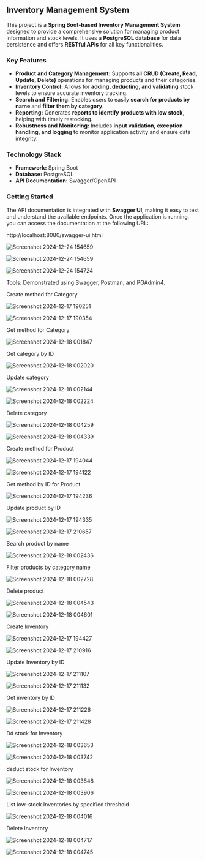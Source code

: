## Inventory Management System

This project is a **Spring Boot-based Inventory Management System** designed to provide a comprehensive solution for managing product information and stock levels. It uses a **PostgreSQL database** for data persistence and offers **RESTful APIs** for all key functionalities.


### Key Features

* **Product and Category Management:** Supports all **CRUD (Create, Read, Update, Delete)** operations for managing products and their categories.
* **Inventory Control:** Allows for **adding, deducting, and validating** stock levels to ensure accurate inventory tracking.
* **Search and Filtering:** Enables users to easily **search for products by name** and **filter them by category**.
* **Reporting:** Generates **reports to identify products with low stock**, helping with timely restocking.
* **Robustness and Monitoring:** Includes **input validation, exception handling, and logging** to monitor application activity and ensure data integrity.


### Technology Stack

* **Framework:** Spring Boot
* **Database:** PostgreSQL
* **API Documentation:** Swagger/OpenAPI


### Getting Started

The API documentation is integrated with **Swagger UI**, making it easy to test and understand the available endpoints. Once the application is running, you can access the documentation at the following URL:


http://localhost:8080/swagger-ui.html


![Screenshot 2024-12-24 154659](https://github.com/user-attachments/assets/4ef7a507-e631-4a6c-8856-8297c32ebd15)


![Screenshot 2024-12-24 154659](https://github.com/user-attachments/assets/d5a213f4-8c26-44ac-b0b4-1f96f6c2b574)


![Screenshot 2024-12-24 154724](https://github.com/user-attachments/assets/7dcabd48-eaad-4c9c-bb6e-77ecfb3e4c9d)






Tools: Demonstrated using Swagger, Postman, and PGAdmin4.

Create method for Category

![Screenshot 2024-12-17 190251](https://github.com/user-attachments/assets/69e99a4f-9d7b-4f0a-b322-cbcfe8b563fb)


![Screenshot 2024-12-17 190354](https://github.com/user-attachments/assets/e2a00fa3-04a3-40b3-a359-273c1171166c)






Get method for Category

![Screenshot 2024-12-18 001847](https://github.com/user-attachments/assets/38357f5a-6e81-4e56-aac4-af26cd86232b)






Get category by ID

![Screenshot 2024-12-18 002020](https://github.com/user-attachments/assets/7ffad385-441b-4365-8c63-73bedc21d765)







Update category

![Screenshot 2024-12-18 002144](https://github.com/user-attachments/assets/0562db1c-2b08-4df6-b732-81018d594b4b)

![Screenshot 2024-12-18 002224](https://github.com/user-attachments/assets/6ca7d91b-e4d2-44fb-ae97-7b1b2c93efd5)








Delete category

![Screenshot 2024-12-18 004259](https://github.com/user-attachments/assets/a3ae23cf-4816-4550-9211-8b17254698ee)

![Screenshot 2024-12-18 004339](https://github.com/user-attachments/assets/4723665c-5af2-4826-b0ee-f5cc578673fe)







Create method for Product

![Screenshot 2024-12-17 194044](https://github.com/user-attachments/assets/ee117866-d692-4b2c-9b4d-8e01006a0d07)

![Screenshot 2024-12-17 194122](https://github.com/user-attachments/assets/8e3e378e-8d93-449c-803b-7ee0bf8b9428)







Get method by ID for Product 

![Screenshot 2024-12-17 194236](https://github.com/user-attachments/assets/94adff6c-a52b-46b5-869d-06c89c1c35ed)







Update product by ID

![Screenshot 2024-12-17 194335](https://github.com/user-attachments/assets/ebac66b5-7b05-4f10-b428-5ac9b28dc4ba)

![Screenshot 2024-12-17 210657](https://github.com/user-attachments/assets/3566229b-b2c2-4542-b2f2-1090ba7b4fc5)






Search product by name

![Screenshot 2024-12-18 002436](https://github.com/user-attachments/assets/c1e48097-9661-4114-b25c-332ab5c98e6c)








Filter products by category name

![Screenshot 2024-12-18 002728](https://github.com/user-attachments/assets/782c5062-eff4-4bd3-8d2b-c0e698e39fa8)








Delete product

![Screenshot 2024-12-18 004543](https://github.com/user-attachments/assets/7fb2f27e-2306-4f73-9da2-2bd31f1880d2)

![Screenshot 2024-12-18 004601](https://github.com/user-attachments/assets/0841a57c-5355-4ec3-b6ee-caa7cbb218e6)







Create Inventory

![Screenshot 2024-12-17 194427](https://github.com/user-attachments/assets/ffbd19a6-5fdd-4a5b-b8b5-6876eaf57f27)

![Screenshot 2024-12-17 210916](https://github.com/user-attachments/assets/149ae728-b9d9-49e6-a1c1-dabdbb5e2497)







Update Inventory by ID

![Screenshot 2024-12-17 211107](https://github.com/user-attachments/assets/a660031b-7fd8-44bf-95f9-9e351266f123)

![Screenshot 2024-12-17 211132](https://github.com/user-attachments/assets/b9053ec9-fbab-4222-a77f-45f7323ba522)







Get inventory by ID

![Screenshot 2024-12-17 211226](https://github.com/user-attachments/assets/4ea849e7-7962-4259-b58c-e53ab7a4d4df)

![Screenshot 2024-12-17 211428](https://github.com/user-attachments/assets/2064e638-0999-4d30-bcdd-7c950cbb2b0a)






Dd stock for Inventory

![Screenshot 2024-12-18 003653](https://github.com/user-attachments/assets/0b089648-7286-4467-b8ca-4f6060b981fd)

![Screenshot 2024-12-18 003742](https://github.com/user-attachments/assets/94533f23-9437-42bb-8453-36a195e4e360)






deduct stock for Inventory

![Screenshot 2024-12-18 003848](https://github.com/user-attachments/assets/f8b7efa8-efb9-42be-b9da-29f5ed836e2b)

![Screenshot 2024-12-18 003906](https://github.com/user-attachments/assets/d9a4b0a6-60b5-4252-843c-7db6f434fa8d)







List low-stock Inventories by specified threshold

![Screenshot 2024-12-18 004016](https://github.com/user-attachments/assets/cd98646b-65ae-4b51-aadc-5a0259863135)





Delete Inventory

![Screenshot 2024-12-18 004717](https://github.com/user-attachments/assets/523688f6-c612-49f6-9397-0a327411319c)

![Screenshot 2024-12-18 004745](https://github.com/user-attachments/assets/3aad0739-3928-4423-ad01-a45c6981daf9)












